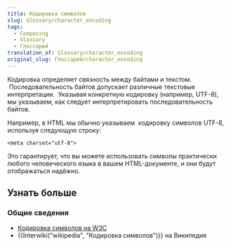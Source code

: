 ```yaml
---
title: Кодировка символов
slug: Glossary/character_encoding
tags:
  - Composing
  - Glossary
  - Глоссарий
translation_of: Glossary/character_encoding
original_slug: Глоссарий/character_encoding
---
```

Кодировка определяет связность между байтами и текстом.  Последовательность байтов допускает различные текстовые интерпретации.  Указывая конкретную кодировку (например, UTF-8), мы указываем, как следует интерпретировать последовательность байтов.

Например, в HTML мы обычно указываем  кодировку символов UTF-8, используя следующую строку:

<div class="example"><pre class="brush: html"><code>&#x3C;meta charset="utf-8"></code></pre><p>Это гарантирует, что вы можете использовать символы практически любого человеческого языка в вашем HTML-документе, и они будут отображаться надёжно.</p></div>

## Узнать больше

### Общие сведения

- [Кодировка символов на W3C](https://www.w3.org/International/articles/definitions-characters/)
- {{Interwiki("wikipedia", "Кодировка символов")}} на Википедия
